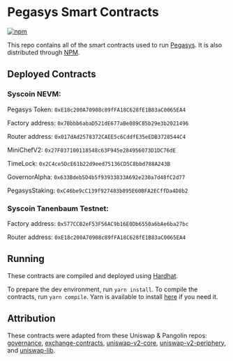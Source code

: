 # Pegasys Smart Contracts
[![npm](https://img.shields.io/npm/v/@pollum-io/pegasys-protocol)](https://unpkg.com/@pollum-io/pegasys-protocol@latest/)

This repo contains all of the smart contracts used to run [Pegasys](pegasys.finance). It is also distributed through [NPM](https://www.npmjs.com/package/@pollum-io/pegasys-protocol).

## Deployed Contracts

### Syscoin NEVM:

Pegasys Token: `0xE18c200A70908c89fFA18C628fE1B83aC0065EA4`

Factory address: `0x7Bbbb6abaD521dE677aBe089C85b29e3b2021496`

Router address: `0x017dAd2578372CAEE5c6CddfE35eEDB3728544C4`

MiniChefV2: `0x27F037100118548c63F945e284956073D1DC76dE`

TimeLock: `0x2C4ce5DcE61b22d9eed75136CD5C8bbd788A243B`

GovernorAlpha: `0x633Bdeb5D4b5f93933833A692e230a7d48fC2d77`

PegasysStaking: `0xC46be9cC139f927483b895E60BFA2ECffDa4D8b2`

### Syscoin Tanenbaum Testnet:

Factory address: `0x577CCB2eF53F56AC9b16E0Db6550a6bAe6ba27bc`

Router address: `0xE18c200A70908c89fFA18C628fE1B83aC0065EA4`

## Running
These contracts are compiled and deployed using [Hardhat](https://hardhat.org/).

To prepare the dev environment, run `yarn install`. To compile the contracts, run `yarn compile`. Yarn is available to install [here](https://classic.yarnpkg.com/en/docs/install/#debian-stable) if you need it.

## Attribution
These contracts were adapted from these Uniswap & Pangolin repos: [governance](https://github.com/pangolindex/governance), [exchange-contracts](https://github.com/pangolindex/exchange-contracts), [uniswap-v2-core](https://github.com/Uniswap/uniswap-v2-core), [uniswap-v2-periphery](https://github.com/Uniswap/uniswap-v2-core), and [uniswap-lib](https://github.com/Uniswap/uniswap-lib).
